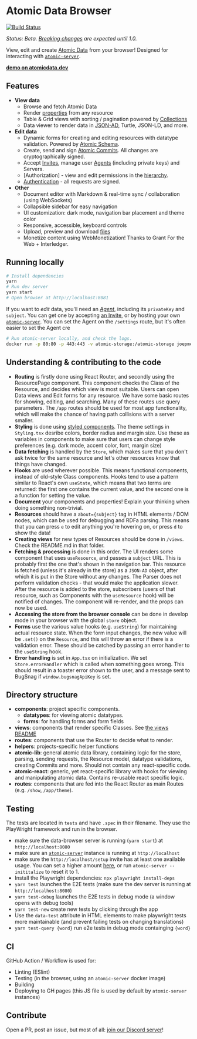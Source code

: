 # Atomic Data Browser

[![Build Status](https://github.com/joepio/atomic-data-browser/workflows/build/badge.svg)](https://github.com/joepio/atomic-data-browser/actions)

_Status: Beta. [Breaking changes](CHANGELOG.md) are expected until 1.0._

View, edit and create [Atomic Data](https://atomicdata.dev/) from your browser!
Designed for interacting with [`atomic-server`](https://github.com/joepio/atomic).

**[demo on atomicdata.dev](https://atomicdata.dev/)**

## Features

- **View data**
  - Browse and fetch Atomic Data
  - Render [properties](https://atomicdata.dev/classes/Property) from any resource
  - Table & Grid views with sorting / pagination powered by [Collections](https://atomicdata.dev/classes/Collection)
  - Data viewer to render data in [JSON-AD](https://docs.atomicdata.dev/core/json-ad.html), Turtle, JSON-LD, and more.
- **Edit data**
  - Dynamic forms for creating and editing resources with datatype validation. Powered by [Atomic Schema](https://docs.atomicdata.dev/schema/intro.html).
  - Create, send and sign [Atomic Commits](https://docs.atomicdata.dev/commits/intro.html). All changes are cryptographically signed.
  - Accept [Invites](https://docs.atomicdata.dev/invitations.html), manage user [Agents](https://docs.atomicdata.dev/agents.html) (including private keys) and Servers.
  - [Authorization] - view and edit permissions in the [hierarchy](https://docs.atomicdata.dev/hierarchy.html).
  - [Authentication](https://docs.atomicdata.dev/authentication.html) - all requests are signed.
- **Other**
  - Document editor with Markdown & real-time sync / collaboration (using WebSockets)
  - Collapsible sidebar for easy navigation
  - UI customization: dark mode, navigation bar placement and theme color
  - Responsive, accessible, keyboard controls
  - Upload, preview and download [files](https://docs.atomicdata.dev/files.html)
  - Monetize content using WebMonetization! Thanks to Grant For the Web + Interledger.

## Running locally

```sh
# Install dependencies
yarn
# Run dev server
yarn start
# Open browser at http://localhost:8081
```

If you want to _edit_ data, you'll need an [_Agent_](https://atomicdata.dev/classes/Agent), including its `privateKey` and `subject`.
You can get one by accepting [an Invite](https://atomicdata.dev/invites/1), or by hosting your own [`atomic-server`](https://github.com/joepio/atomic/blob/master/server/README.md).
You can set the Agent on the `/settings` route, but it's often easier to set the Agent cre

```sh
# Run atomic-server locally, and check the logs.
docker run -p 80:80 -p 443:443 -v atomic-storage:/atomic-storage joepmeneer/atomic-server
```

## Understanding & contributing to the code

- **Routing** is firstly done using React Router, and secondly using the ResourcePage component. This component checks the Class of the Resource, and decides which view is most suitable. Users can open Data views and Edit forms for any resource. We have some basic routes for showing, editing, and searching. Many of these routes use query parameters. The `/app` routes should be used for most app functionality, which will make the chance of having path collisions with a server smaller.
- **Styling** is done using [styled components](https://styled-components.com/). The theme settings in `Styling.tsx` desribe colors, border radius and margin size. Use these as variables in components to make sure that users can change style preferences (e.g. dark mode, accent color, font, margin size)
- **Data fetching** is handled by the `Store`, which makes sure that you don't ask twice for the same resource and let's other resources know that things have changed.
- **Hooks** are used wherever possible. This means functional components, instead of old-style Class components. Hooks tend to use a pattern similar to React's own `useState`, which means that two terms are returned: the first one contains the current value, and the second one is a function for setting the value.
- **Document** your components and properties! Explain your thinking when doing something non-trivial.
- **Resources** should have a `about={subject}` tag in HTML elements / DOM nodes, which can be used for debugging and RDFa parsing. This means that you can press `e` to edit anything you're hovering on, or press `d` to show the data!
- **Creating views** for new types of Resources should be done in `/views`. Check the README.md in that folder.
- **Fetching & processing** is done in this order. The UI renders some component that uses `useResource`, and passes a `subject` URL. This is probably first the one that's shown in the navigation bar. This resource is fetched (unless it's already in the store) as a `JSON-AD` object, after which it is put in the Store without any changes. The Parser does not perform validation checks - that would make the application slower. After the resource is added to the store, subscribers (users of that resource, such as Components with the `useResource` hook) will be notified of changes. The component will re-render, and the props can now be used.
- **Accessing the store from the browser console** can be done in develop mode in your browser with the global `store` object.
- **Forms** use the various value hooks (e.g. `useString`) for maintaining actual resource state. When the form input changes, the new value will be `.set()` on the `Resource`, and this will throw an error if there is a validation error. These should be catched by passing an error handler to the `useString` hook.
- **Error handling** is set in `App.tsx` on initialization. We set `Store.errorHandler` which is called when something goes wrong. This should result in a toaster error shown to the user, and a message sent to BugSnag if `window.bugsnagApiKey` is set.

## Directory structure

- **components**: project specific components.
  - **datatypes**: for viewing atomic datatypes.
  - **forms**: for handling forms and form fields
- **views**: components that render specific Classes. See [the views README](src/views/README.md)
- **routes**: components that use the Router to decide what to render.
- **helpers**: projects-specific helper functions
- **atomic-lib**: general atomic data library, containing logic for the store, parsing, sending requests, the Resource model, datatype validations, creating Commits and more. Should not contain any react-specific code.
- **atomic-react**: generic, yet react-specific library with hooks for viewing and manipulating atomic data. Contains re-usable react specific logic.
- **routes**: components that are fed into the React Router as main Routes (e.g. `/show`, `/app/theme`).

## Testing

The tests are located in `tests` and have `.spec` in their filename.
They use the PlayWright framework and run in the browser.

- make sure the data-browser server is running (`yarn start`) at `http://localhost:8080`
- make sure an [`atomic-server`](https://crates.io/crates/atomic-server/) instance is running at `http://localhost`
- make sure the `http://localhost/setup` invite has at least one available usage. You can set a higher amount [here](http://localhost/app/edit?subject=http%3A%2F%2Flocalhost%2Fsetup), or run `atomic-server --inititalize` to reset it to 1.
- Install the Playwright dependencies: `npx playwright install-deps`
- `yarn test` launches the E2E tests (make sure the dev server is running at `http://localhost:8080`)
- `yarn test-debug` launches the E2E tests in debug mode (a window opens with debug tools)
- `yarn test-new` create new tests by clicking through the app
- Use the `data-test` attribute in HTML elements to make playwright tests more maintainable (and prevent failing tests on changing translations)
- `yarn test-query {word}` run e2e tests in debug mode containging `{word}`

## CI

GitHub Action / Workflow is used for:

- Linting (ESlint)
- Testing (in the browser, using an `atomic-server` docker image)
- Building
- Deploying to GH pages (this JS file is used by default by `atomic-server` instances)

## Contribute

Open a PR, post an issue, but most of all: [join our Discord server](https://discord.gg/a72Rv2P)!
